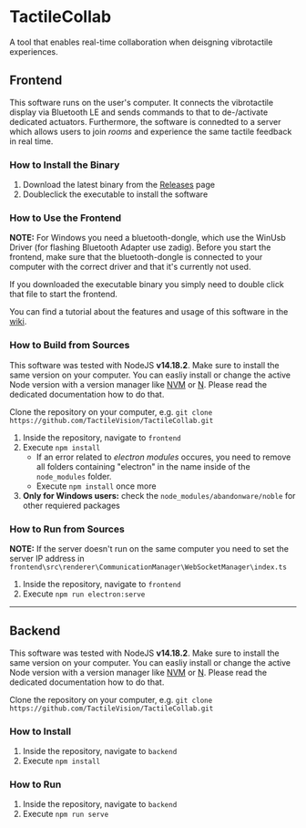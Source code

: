 # TactileCollab
A tool that enables real-time collaboration when deisgning vibrotactile experiences.


## Frontend
This software runs on the user's computer. It connects the vibrotactile display via Bluetooth LE and sends commands to that to de-/activate dedicated actuators. Furthermore, the software is connedted to a server which allows users to join *rooms* and experience the same tactile feedback in real time.

### How to Install the Binary
1. Download the latest binary from the [Releases](https://github.com/TactileVision/TactileCollab/releases) page
2. Doubleclick the executable to install the software

### How to Use the Frontend

**NOTE:** For Windows you need a bluetooth-dongle, which use the WinUsb Driver (for flashing Bluetooth Adapter use zadig). Before you start the frontend, make sure that the bluetooth-dongle is connected to your computer with the correct driver and that it's currently not used.

If you downloaded the executable binary you simply need to double click that file to start the frontend.

You can find a tutorial about the features and usage of this software in the [wiki](https://github.com/TactileVision/TactileCollab/wiki/Frontend-Tutorial).


### How to Build from Sources
This software was tested with NodeJS **v14.18.2**. Make sure to install the same version on your computer. You can easliy install or change the active Node version with a version manager like [NVM](https://github.com/nvm-sh/nvm) or [N](https://www.npmjs.com/package/n). Please read the dedicated documentation how to do that.

Clone the repository on your computer, e.g. `git clone https://github.com/TactileVision/TactileCollab.git`

1. Inside the repository, navigate to `frontend`
2. Execute `npm install`
    - If an error related to *electron modules* occures, you need to remove all folders containing "electron" in the name inside of the `node_modules` folder.
    - Execute `npm install` once more
3. **Only for Windows users:** check the `node_modules/abandonware/noble` for other requiered packages

### How to Run from Sources
**NOTE:** If the server doesn't run on the same computer you need to set the server IP address in `frontend\src\renderer\CommunicationManager\WebSocketManager\index.ts`

1. Inside the repository, navigate to `frontend`
2. Execute `npm run electron:serve`


***


## Backend
This software was tested with NodeJS **v14.18.2**. Make sure to install the same version on your computer. You can easliy install or change the active Node version with a version manager like [NVM](https://github.com/nvm-sh/nvm) or [N](https://www.npmjs.com/package/n). Please read the dedicated documentation how to do that.

Clone the repository on your computer, e.g. `git clone https://github.com/TactileVision/TactileCollab.git`

### How to Install
1. Inside the repository, navigate to `backend`
2. Execute `npm install`

### How to Run
1. Inside the repository, navigate to `backend`
2. Execute `npm run serve`
